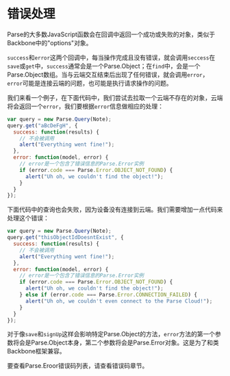 # 错误处理

Parse的大多数JavaScript函数会在回调中返回一个成功或失败的对象，类似于Backbone中的"options"对象。

`success`和`error`这两个回调中，每当操作完成且没有错误，就会调用`seccess`在`save`或`get`中，`success`通常会是一个Parse.Object；在`find`中，会是一个Parse.Object数组。当与云端交互结束后出现了任何错误，就会调用`error`，`error`可能是连接云端的问题，也可能是执行请求操作的问题。

我们来看一个例子，在下面代码中，我们尝试去拉取一个云端不存在的对象，云端将会返回一个`error`，我们要根据`error`信息做相应的处理：

```js
var query = new Parse.Query(Note);
query.get("aBcDeFgH", {
  success: function(results) {
    // 不会被调用
    alert("Everything went fine!");
  },
  error: function(model, error) {
    // error是一个包含了错误信息的Parse.Error实例
    if (error.code === Parse.Error.OBJECT_NOT_FOUND) {
      alert("Uh oh, we couldn't find the object!");
    }
  }
});
```

下面代码中的查询也会失败，因为设备没有连接到云端。我们需要增加一点代码来处理这个错误：

```js
var query = new Parse.Query(Note);
query.get("thisObjectIdDoesntExist", {
  success: function(results) {
    // 不会被调用
    alert("Everything went fine!");
  },
  error: function(model, error) {
    // error是一个包含了错误信息的Parse.Error实例
    if (error.code === Parse.Error.OBJECT_NOT_FOUND) {
      alert("Uh oh, we couldn't find the object!");
    } else if (error.code === Parse.Error.CONNECTION_FAILED) {
      alert("Uh oh, we couldn't even connect to the Parse Cloud!");
    }
  }
});
```

对于像`save`和`signUp`这样会影响特定Parse.Object的方法，`error`方法的第一个参数将会是Parse.Object本身，第二个参数将会是Parse.Error对象。这是为了和类Backbone框架兼容。

要查看Parse.Eroor错误码列表，请查看错误码章节。

